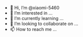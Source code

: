 - 👋 Hi, I’m @xiaomi-5460
- 👀 I’m interested in ...
- 🌱 I’m currently learning ...
- 💞️ I’m looking to collaborate on ...
- 📫 How to reach me ...

<!---
xiaomi-5460/xiaomi-5460 is a ✨ special ✨ repository because its `README.md` (this file) appears on your GitHub profile.
You can click the Preview link to take a look at your changes.
--->
